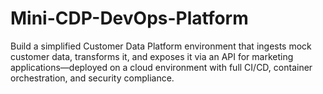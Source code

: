 # Mini-CDP-DevOps-Platform
Build a simplified Customer Data Platform environment that ingests mock customer data, transforms it, and exposes it via an API for marketing applications—deployed on a cloud environment with full CI/CD, container orchestration, and security compliance.
